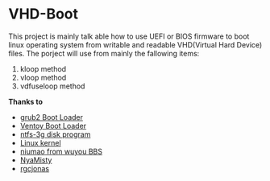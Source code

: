 # VHD-Boot
This project is mainly talk able how to use UEFI or BIOS firmware to boot linux operating system from writable and readable VHD(Virtual Hard Device) files. The porject will use from mainly the fallowing items:
1. kloop method
2. vloop method
3. vdfuseloop method

**Thanks to**
+ [grub2 Boot Loader](http://www.gnu.org/software/grub/index.html)
+ [Ventoy Boot Loader](https://www.ventoy.net/en/index.html)
+ [ntfs-3g disk program](https://www.tuxera.com/company/open-source/)
+ [Linux kernel](https://www.kernel.org/)
+ [niumao from wuyou BBS](http://bbs.wuyou.net/home.php?mod=space&uid=434443)
+ [NyaMisty](https://github.com/NyaMisty/)
+ [rgcjonas](https://github.com/rgcjonas)
